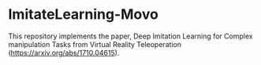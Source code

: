 # ImitateLearning-Movo
This repository implements the paper, Deep Imitation Learning for Complex manipulation Tasks from Virtual Reality Teleoperation (https://arxiv.org/abs/1710.04615). 
